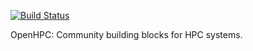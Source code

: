[![Build Status](http://obs.koomie.com/badge/badge-1.0-CentOS_7.1.png)](https://obs.koomie.com/project/show/OpenHPC:1.0:Factory)

OpenHPC: Community building blocks for HPC systems.

